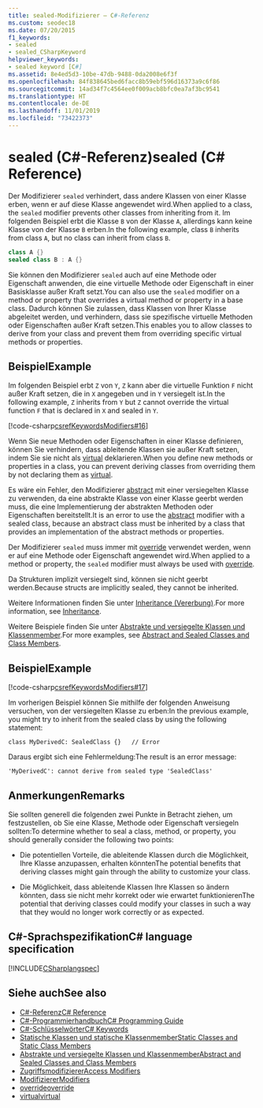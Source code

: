 ```yaml
---
title: sealed-Modifizierer – C#-Referenz
ms.custom: seodec18
ms.date: 07/20/2015
f1_keywords:
- sealed
- sealed_CSharpKeyword
helpviewer_keywords:
- sealed keyword [C#]
ms.assetid: 8e4ed5d3-10be-47db-9488-0da2008e6f3f
ms.openlocfilehash: 84f838645bed6facc8b59ebf596d16373a9c6f86
ms.sourcegitcommit: 14ad34f7c4564ee0f009acb8bfc0ea7af3bc9541
ms.translationtype: HT
ms.contentlocale: de-DE
ms.lasthandoff: 11/01/2019
ms.locfileid: "73422373"
---
```

# <a name="sealed-c-reference"></a><span data-ttu-id="a239f-102">sealed (C#-Referenz)</span><span class="sxs-lookup"><span data-stu-id="a239f-102">sealed (C# Reference)</span></span>

<span data-ttu-id="a239f-103">Der Modifizierer `sealed` verhindert, dass andere Klassen von einer Klasse erben, wenn er auf diese Klasse angewendet wird.</span><span class="sxs-lookup"><span data-stu-id="a239f-103">When applied to a class, the `sealed` modifier prevents other classes from inheriting from it.</span></span> <span data-ttu-id="a239f-104">Im folgenden Beispiel erbt die Klasse `B` von der Klasse `A`, allerdings kann keine Klasse von der Klasse `B` erben.</span><span class="sxs-lookup"><span data-stu-id="a239f-104">In the following example, class `B` inherits from class `A`, but no class can inherit from class `B`.</span></span>

```csharp
class A {}
sealed class B : A {}
```

<span data-ttu-id="a239f-105">Sie können den Modifizierer `sealed` auch auf eine Methode oder Eigenschaft anwenden, die eine virtuelle Methode oder Eigenschaft in einer Basisklasse außer Kraft setzt.</span><span class="sxs-lookup"><span data-stu-id="a239f-105">You can also use the `sealed` modifier on a method or property that overrides a virtual method or property in a base class.</span></span> <span data-ttu-id="a239f-106">Dadurch können Sie zulassen, dass Klassen von Ihrer Klasse abgeleitet werden, und verhindern, dass sie spezifische virtuelle Methoden oder Eigenschaften außer Kraft setzen.</span><span class="sxs-lookup"><span data-stu-id="a239f-106">This enables you to allow classes to derive from your class and prevent them from overriding specific virtual methods or properties.</span></span>

## <a name="example"></a><span data-ttu-id="a239f-107">Beispiel</span><span class="sxs-lookup"><span data-stu-id="a239f-107">Example</span></span>

<span data-ttu-id="a239f-108">Im folgenden Beispiel erbt `Z` von `Y`, `Z` kann aber die virtuelle Funktion `F` nicht außer Kraft setzen, die in `X` angegeben und in `Y` versiegelt ist.</span><span class="sxs-lookup"><span data-stu-id="a239f-108">In the following example, `Z` inherits from `Y` but `Z` cannot override the virtual function `F` that is declared in `X` and sealed in `Y`.</span></span>

[!code-csharp[csrefKeywordsModifiers#16](~/samples/snippets/csharp/VS_Snippets_VBCSharp/csrefKeywordsModifiers/CS/csrefKeywordsModifiers.cs#16)]

<span data-ttu-id="a239f-109">Wenn Sie neue Methoden oder Eigenschaften in einer Klasse definieren, können Sie verhindern, dass ableitende Klassen sie außer Kraft setzen, indem Sie sie nicht als [virtual](virtual.md) deklarieren.</span><span class="sxs-lookup"><span data-stu-id="a239f-109">When you define new methods or properties in a class, you can prevent deriving classes from overriding them by not declaring them as [virtual](virtual.md).</span></span>

<span data-ttu-id="a239f-110">Es wäre ein Fehler, den Modifizierer [abstract](abstract.md) mit einer versiegelten Klasse zu verwenden, da eine abstrakte Klasse von einer Klasse geerbt werden muss, die eine Implementierung der abstrakten Methoden oder Eigenschaften bereitstellt.</span><span class="sxs-lookup"><span data-stu-id="a239f-110">It is an error to use the [abstract](abstract.md) modifier with a sealed class, because an abstract class must be inherited by a class that provides an implementation of the abstract methods or properties.</span></span>

<span data-ttu-id="a239f-111">Der Modifizierer `sealed` muss immer mit [override](override.md) verwendet werden, wenn er auf eine Methode oder Eigenschaft angewendet wird.</span><span class="sxs-lookup"><span data-stu-id="a239f-111">When applied to a method or property, the `sealed` modifier must always be used with [override](override.md).</span></span>

<span data-ttu-id="a239f-112">Da Strukturen implizit versiegelt sind, können sie nicht geerbt werden.</span><span class="sxs-lookup"><span data-stu-id="a239f-112">Because structs are implicitly sealed, they cannot be inherited.</span></span>

<span data-ttu-id="a239f-113">Weitere Informationen finden Sie unter [Inheritance (Vererbung)](../../programming-guide/classes-and-structs/inheritance.md).</span><span class="sxs-lookup"><span data-stu-id="a239f-113">For more information, see [Inheritance](../../programming-guide/classes-and-structs/inheritance.md).</span></span>

<span data-ttu-id="a239f-114">Weitere Beispiele finden Sie unter [Abstrakte und versiegelte Klassen und Klassenmember](../../programming-guide/classes-and-structs/abstract-and-sealed-classes-and-class-members.md).</span><span class="sxs-lookup"><span data-stu-id="a239f-114">For more examples, see [Abstract and Sealed Classes and Class Members](../../programming-guide/classes-and-structs/abstract-and-sealed-classes-and-class-members.md).</span></span>

## <a name="example"></a><span data-ttu-id="a239f-115">Beispiel</span><span class="sxs-lookup"><span data-stu-id="a239f-115">Example</span></span>

[!code-csharp[csrefKeywordsModifiers#17](~/samples/snippets/csharp/VS_Snippets_VBCSharp/csrefKeywordsModifiers/CS/csrefKeywordsModifiers.cs#17)]

<span data-ttu-id="a239f-116">Im vorherigen Beispiel können Sie mithilfe der folgenden Anweisung versuchen, von der versiegelten Klasse zu erben:</span><span class="sxs-lookup"><span data-stu-id="a239f-116">In the previous example, you might try to inherit from the sealed class by using the following statement:</span></span>

`class MyDerivedC: SealedClass {}   // Error`

<span data-ttu-id="a239f-117">Daraus ergibt sich eine Fehlermeldung:</span><span class="sxs-lookup"><span data-stu-id="a239f-117">The result is an error message:</span></span>

`'MyDerivedC': cannot derive from sealed type 'SealedClass'`

## <a name="remarks"></a><span data-ttu-id="a239f-118">Anmerkungen</span><span class="sxs-lookup"><span data-stu-id="a239f-118">Remarks</span></span>

<span data-ttu-id="a239f-119">Sie sollten generell die folgenden zwei Punkte in Betracht ziehen, um festzustellen, ob Sie eine Klasse, Methode oder Eigenschaft versiegeln sollten:</span><span class="sxs-lookup"><span data-stu-id="a239f-119">To determine whether to seal a class, method, or property, you should generally consider the following two points:</span></span>

- <span data-ttu-id="a239f-120">Die potentiellen Vorteile, die ableitende Klassen durch die Möglichkeit, Ihre Klasse anzupassen, erhalten könnten</span><span class="sxs-lookup"><span data-stu-id="a239f-120">The potential benefits that deriving classes might gain through the ability to customize your class.</span></span>

- <span data-ttu-id="a239f-121">Die Möglichkeit, dass ableitende Klassen Ihre Klassen so ändern könnten, dass sie nicht mehr korrekt oder wie erwartet funktionieren</span><span class="sxs-lookup"><span data-stu-id="a239f-121">The potential that deriving classes could modify your classes in such a way that they would no longer work correctly or as expected.</span></span>

## <a name="c-language-specification"></a><span data-ttu-id="a239f-122">C#-Sprachspezifikation</span><span class="sxs-lookup"><span data-stu-id="a239f-122">C# language specification</span></span>

[!INCLUDE[CSharplangspec](~/includes/csharplangspec-md.md)]

## <a name="see-also"></a><span data-ttu-id="a239f-123">Siehe auch</span><span class="sxs-lookup"><span data-stu-id="a239f-123">See also</span></span>

- [<span data-ttu-id="a239f-124">C#-Referenz</span><span class="sxs-lookup"><span data-stu-id="a239f-124">C# Reference</span></span>](../index.md)
- [<span data-ttu-id="a239f-125">C#-Programmierhandbuch</span><span class="sxs-lookup"><span data-stu-id="a239f-125">C# Programming Guide</span></span>](../../programming-guide/index.md)
- [<span data-ttu-id="a239f-126">C#-Schlüsselwörter</span><span class="sxs-lookup"><span data-stu-id="a239f-126">C# Keywords</span></span>](index.md)
- [<span data-ttu-id="a239f-127">Statische Klassen und statische Klassenmember</span><span class="sxs-lookup"><span data-stu-id="a239f-127">Static Classes and Static Class Members</span></span>](../../programming-guide/classes-and-structs/static-classes-and-static-class-members.md)
- [<span data-ttu-id="a239f-128">Abstrakte und versiegelte Klassen und Klassenmember</span><span class="sxs-lookup"><span data-stu-id="a239f-128">Abstract and Sealed Classes and Class Members</span></span>](../../programming-guide/classes-and-structs/abstract-and-sealed-classes-and-class-members.md)
- [<span data-ttu-id="a239f-129">Zugriffsmodifizierer</span><span class="sxs-lookup"><span data-stu-id="a239f-129">Access Modifiers</span></span>](../../programming-guide/classes-and-structs/access-modifiers.md)
- [<span data-ttu-id="a239f-130">Modifizierer</span><span class="sxs-lookup"><span data-stu-id="a239f-130">Modifiers</span></span>](index.md)
- [<span data-ttu-id="a239f-131">override</span><span class="sxs-lookup"><span data-stu-id="a239f-131">override</span></span>](override.md)
- [<span data-ttu-id="a239f-132">virtual</span><span class="sxs-lookup"><span data-stu-id="a239f-132">virtual</span></span>](virtual.md)
